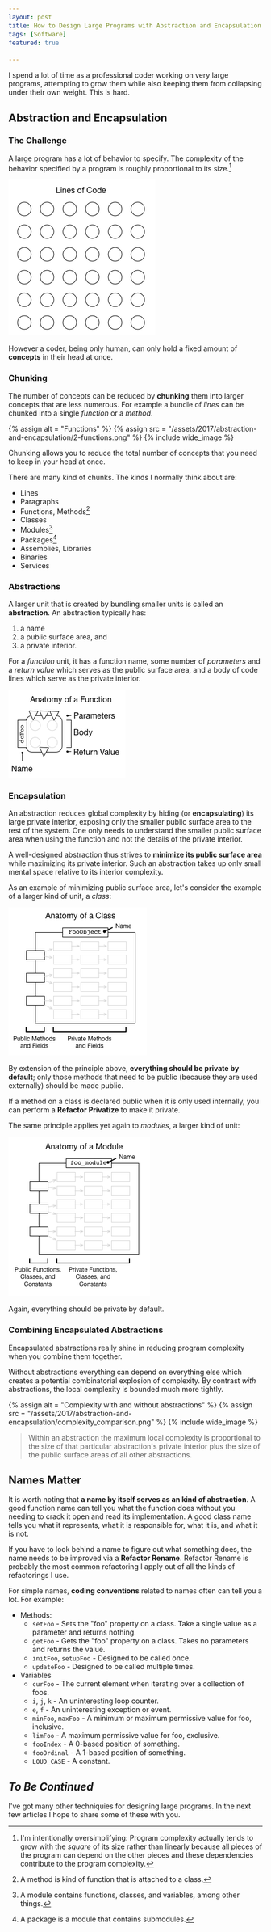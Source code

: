 ```yaml
---
layout: post
title: How to Design Large Programs with Abstraction and Encapsulation
tags: [Software]
featured: true

---
```


I spend a lot of time as a professional coder working on very large programs, attempting to grow them while also keeping them from collapsing under their own weight. This is hard.

## Abstraction and Encapsulation

### The Challenge

A large program has a lot of behavior to specify. The complexity of the behavior specified by a program is roughly proportional to its size.[^squared]

![Lines](/assets/2017/abstraction-and-encapsulation/1-lines.png)

However a coder, being only human, can only hold a fixed amount of **concepts** in their head at once.

[^squared]: I'm intentionally oversimplifying: Program complexity actually tends to grow with the *square* of its size rather than linearly because all pieces of the program can depend on the other pieces and these dependencies contribute to the program complexity.

### Chunking

The number of concepts can be reduced by **chunking** them into larger concepts that are less numerous. For example a bundle of *lines* can be chunked into a single *function* or a *method*.

{% assign alt = "Functions" %}
{% assign src = "/assets/2017/abstraction-and-encapsulation/2-functions.png" %}
{% include wide_image %}

Chunking allows you to reduce the total number of concepts that you need to keep in your head at once.

There are many kind of chunks. The kinds I normally think about are:

* Lines
* Paragraphs
* Functions, Methods[^method]
* Classes
* Modules[^module]
* Packages[^package]
* Assemblies, Libraries
* Binaries
* Services

[^method]: A method is kind of function that is attached to a class.
[^module]: A module contains functions, classes, and variables, among other things.
[^package]: A package is a module that contains submodules.

### Abstractions

A larger unit that is created by bundling smaller units is called an **abstraction**. An abstraction typically has:

1. a name
2. a public surface area, and
3. a private interior.

For a *function* unit, it has a function name, some number of *parameters* and a *return value* which serves as the public surface area, and a body of code lines which serve as the private interior.

![Anatomy of a Function](/assets/2017/abstraction-and-encapsulation/3-func_anatomy.png)

### Encapsulation

An abstraction reduces global complexity by hiding (or **encapsulating**) its large private interior, exposing only the smaller public surface area to the rest of the system. One only needs to understand the smaller public surface area when using the function and not the details of the private interior.

A well-designed abstraction thus strives to **minimize its public surface area** while maximizing its private interior. Such an abstraction takes up only small mental space relative to its interior complexity.

As an example of minimizing public surface area, let's consider the example of a larger kind of unit, a *class*:

![Anatomy of a Class](/assets/2017/abstraction-and-encapsulation/4-class_anatomy.png)

By extension of the principle above, **everything should be private by default**; only those methods that need to be public (because they are used externally) should be made public.

If a method on a class is declared public when it is only used internally, you can perform a **Refactor Privatize** to make it private.

The same principle applies yet again to *modules*, a larger kind of unit:

![Anatomy of a Module](/assets/2017/abstraction-and-encapsulation/5-module_anatomy.png)

Again, everything should be private by default.

### Combining Encapsulated Abstractions

Encapsulated abstractions really shine in reducing program complexity when you combine them together.

Without abstractions everything can depend on everything else which creates a potential combinatorial explosion of complexity. By contrast *with* abstractions, the local complexity is bounded much more tightly.

{% assign alt = "Complexity with and without abstractions" %}
{% assign src = "/assets/2017/abstraction-and-encapsulation/complexity_comparison.png" %}
{% include wide_image %}

> Within an abstraction the maximum local complexity is proportional to the size of that particular abstraction's private interior plus the size of the public surface areas of all other abstractions.

## Names Matter

It is worth noting that **a name by itself serves as an kind of abstraction**. A good function name can tell you what the function does without you needing to crack it open and read its implementation. A good class name tells you what it represents, what it is responsible for, what it is, and what it is not.

If you have to look behind a name to figure out what something does, the name needs to be improved via a **Refactor Rename**. Refactor Rename is probably the most common refactoring I apply out of all the kinds of refactorings I use.

For simple names, **coding conventions** related to names often can tell you a lot. For example:

* Methods:
    * `setFoo` - Sets the "foo" property on a class. Take a single value as a parameter and returns nothing.
    * `getFoo` - Gets the "foo" property on a class. Takes no parameters and returns the value.
    * `initFoo`, `setupFoo` - Designed to be called once.
    * `updateFoo` - Designed to be called multiple times.
* Variables
    * `curFoo` - The current element when iterating over a collection of foos.
    * `i`, `j`, `k` - An uninteresting loop counter.
    * `e`, `f` - An uninteresting exception or event.
    * `minFoo`, `maxFoo` - A minimum or maximum permissive value for foo, inclusive.
    * `limFoo` - A maximum permissive value for foo, exclusive.
    * `fooIndex` - A 0-based position of something.
    * `fooOrdinal` - A 1-based position of something.
    * `LOUD_CASE` - A constant.

## *To Be Continued*

I've got many other techniquies for designing large programs. In the next few articles I hope to share some of these with you.
